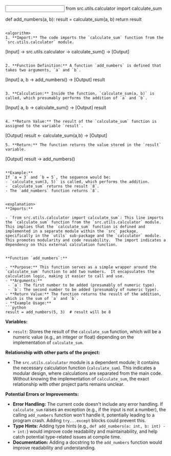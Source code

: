 <input code>
from src.utils.calculator import calculate_sum

def add_numbers(a, b):
    result = calculate_sum(a, b)
    return result
```

<algorithm>
1. **Import:** The code imports the `calculate_sum` function from the `src.utils.calculator` module.
   ```
   [Input] -> src.utils.calculator -> calculate_sum() -> [Output] 
   ```

2. **Function Definition:** A function `add_numbers` is defined that takes two arguments, `a` and `b`.
   ```
   [Input] a, b -> add_numbers() -> [Output] result
   ```

3. **Calculation:** Inside the function, `calculate_sum(a, b)` is called, which presumably performs the addition of `a` and `b`.
   ```
   [Input] a, b -> calculate_sum() -> [Output] result
   ```

4. **Return Value:** The result of the `calculate_sum` function is assigned to the variable `result`.
   ```
   [Output] result <- calculate_sum(a,b) -> [Output] 
   ```
5. **Return:** The function returns the value stored in the `result` variable.
   ```
   [Output] result -> add_numbers()
   ```

**Example:**
If `a = 3` and `b = 5`, the sequence would be:
- `calculate_sum(3, 5)` is called, which performs the addition.
- `calculate_sum` returns the result `8`.
- The `add_numbers` function returns `8`.


<explanation>
**Imports:**

- `from src.utils.calculator import calculate_sum`: This line imports the `calculate_sum` function from the `src.utils.calculator` module.  This implies that the `calculate_sum` function is defined and implemented in a separate module within the `src` package, specifically in the `utils` sub-package and the `calculator` module.  This promotes modularity and code reusability.  The import indicates a dependency on this external calculation function.


**Function `add_numbers`:**

- **Purpose:** This function serves as a simple wrapper around the `calculate_sum` function to add two numbers.  It encapsulates the calculation logic, making it easier to call and use.
- **Arguments:**
    - `a`: The first number to be added (presumably of numeric type).
    - `b`: The second number to be added (presumably of numeric type).
- **Return Value:** The function returns the result of the addition, which is the sum of `a` and `b`.
- **Example Usage:**
  ```python
  result = add_numbers(5, 3)  # result will be 8
  ```


**Variables:**

- `result`: Stores the result of the `calculate_sum` function, which will be a numeric value (e.g., an integer or float) depending on the implementation of `calculate_sum`.


**Relationship with other parts of the project:**

- The `src.utils.calculator` module is a dependent module; it contains the necessary calculation function (`calculate_sum`).  This indicates a modular design, where calculations are separated from the main code.  Without knowing the implementation of `calculate_sum`, the exact relationship with other project parts remains unclear.


**Potential Errors or Improvements:**

- **Error Handling:** The current code doesn't include any error handling. If `calculate_sum` raises an exception (e.g., if the input is not a number), the calling `add_numbers` function won't handle it, potentially leading to a program crash.  Adding `try...except` blocks could prevent this.
- **Type Hints:** Adding type hints (e.g., `def add_numbers(a: int, b: int) -> int:`) would improve code readability and maintainability, and help catch potential type-related issues at compile time.
- **Documentation:**  Adding a docstring to the `add_numbers` function would improve readability and understanding.